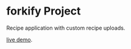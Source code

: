 # forkify Project

Recipe application with custom recipe uploads.

[live demo](https://forkify-eid.netlify.app/).
